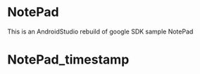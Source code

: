 # NotePad
This is an AndroidStudio rebuild of google SDK sample NotePad
 
 NotePad_timestamp
 ==================